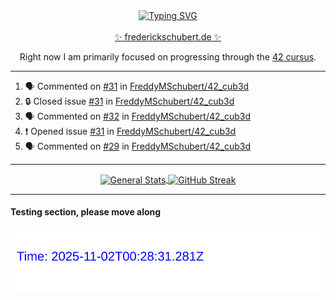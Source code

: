 <div align="center">
  <a href="https://git.io/typing-svg"><img src="https://readme-typing-svg.demolab.com?font=Fira+Code&size=30&pause=1000&color=70A5FD&background=1A1B27&center=true&vCenter=true&repeat=false&random=false&width=435&lines=%F0%9F%91%8B+Hiya%2C+I'm+Freddy!+%F0%9F%96%96" alt="Typing SVG" /></a>
</div>
<br>
<div align="center">
  <a href="https://frederickschubert.de">✨ frederickschubert.de ✨</a>
  
  Right now I am primarily focused on progressing through the <a href="https://github.com/FreddyMSchubert/42_cursus">42 cursus</a>.
</div>

<hr>

<!--START_SECTION:activity-->
1. 🗣 Commented on [#31](https://github.com/FreddyMSchubert/42_cub3d/issues/31#issuecomment-2169155200) in [FreddyMSchubert/42_cub3d](https://github.com/FreddyMSchubert/42_cub3d)
2. 🔒 Closed issue [#31](https://github.com/FreddyMSchubert/42_cub3d/issues/31) in [FreddyMSchubert/42_cub3d](https://github.com/FreddyMSchubert/42_cub3d)
3. 🗣 Commented on [#32](https://github.com/FreddyMSchubert/42_cub3d/issues/32#issuecomment-2167883714) in [FreddyMSchubert/42_cub3d](https://github.com/FreddyMSchubert/42_cub3d)
4. ❗ Opened issue [#31](https://github.com/FreddyMSchubert/42_cub3d/issues/31) in [FreddyMSchubert/42_cub3d](https://github.com/FreddyMSchubert/42_cub3d)
5. 🗣 Commented on [#29](https://github.com/FreddyMSchubert/42_cub3d/issues/29#issuecomment-2167522189) in [FreddyMSchubert/42_cub3d](https://github.com/FreddyMSchubert/42_cub3d)
<!--END_SECTION:activity-->

<hr>

<div align="center">
  <a href="https://github.com/anuraghazra/github-readme-stats">
    <img height=200 align="center" src="https://github-readme-stats.vercel.app/api?username=FreddyMSchubert&show_icons=true&theme=tokyonight" alt="General Stats" />
  </a>
  <a href="https://github.com/anuraghazra/convoychat">
    <img height=200 align="center" src="https://streak-stats.demolab.com?user=FreddyMSchubert&theme=tokyonight&date_format=j%20M%5B%20Y%5D&card_width=320&card_height=200&hide_total_contributions=true" alt="GitHub Streak" />
  </a>
</div>

<hr>

#### Testing section, please move along

![GitHub Defenders SVG](https://github.com/FreddyMSchubert/FreddyMSchubert/blob/github_defenders_output/output.svg)
